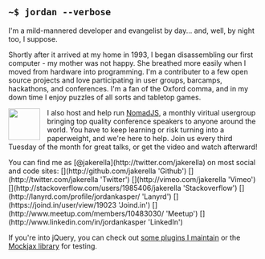 
## `~$ jordan --verbose`

I'm a mild-mannered developer and evangelist by day... and, well, by night too, I suppose.

Shortly after it arrived at my home in 1993, I began disassembling our first computer - my 
mother was not happy. She breathed more easily when I moved from hardware into programming. 
I'm a contributer to a few open source projects and love participating in user groups, barcamps, 
hackathons, and conferences. I'm a fan of the Oxford comma, and in my down time I enjoy puzzles 
of all sorts and tabletop games.

[<img src='/images/nomad-js.png' style='width:4.5em;padding:0 1em 0 0;float:left;'>](http://nomadjavascript.com 'Visit the NomadJS site') 
I also host and help run [NomadJS](http://nomadjavascript.com), a monthly viritual usergroup 
bringing top quality conference speakers to anyone around the world. You have to keep learning 
or risk turning into a paperweight, and we're here to help. Join us every third Tuesday of the 
month for great talks, or get the video and watch afterward!

<p style='clear:left;'>
    You can find me as [@jakerella](http://twitter.com/jakerella) on most social and code sites:
    <span class='icon-links'>
    [<i class='icon-github'></i>](http://github.com/jakerella 'Github')
    [<i class='icon-twitter'></i>](http://twitter.com/jakerella 'Twitter')
    [<i class='icon-vimeo'></i>](http://vimeo.com/jakerella 'Vimeo')
    [<i class='icon-stackoverflow'></i>](http://stackoverflow.com/users/1985406/jakerella 'Stackoverflow')
    [<i class='icon-lanyrd'></i>](http://lanyrd.com/profile/jordankasper/ 'Lanyrd')
    [<i class='joindin'></i>](https://joind.in/user/view/19023 'Joind.in')
    [<i class='icon-meetup'></i>](http://www.meetup.com/members/10483030/ 'Meetup')
    [<i class='icon-linkedin'></i>](http://www.linkedin.com/in/jordankasper 'LinkedIn')
    </span>
</p>

If you're into jQuery, you can check out [some plugins I maintain](/jquery) or the [Mockjax library](http://github.com/jakerella/jquery-mockjax) for testing.
